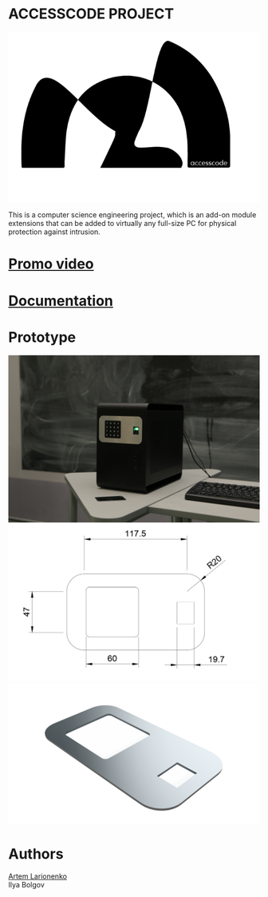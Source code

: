 # ACCESSCODE PROJECT
![logotip](https://github.com/lrrrtm/ACCESSCODE/blob/main/Logo.png)

This is a computer science engineering project, which is an add-on module
extensions that can be added to virtually any full-size PC for physical protection against intrusion.

# [Promo video](https://disk.yandex.ru/i/Kk3SuXtmGWbHhQ)
# [Documentation](https://github.com/lrrrtm/ACCESSCODE/blob/main/Documentation.pdf)

# Prototype
![Фото](https://github.com/lrrrtm/ACCESSCODE/blob/main/prototypePicture.jpg)
![](https://github.com/lrrrtm/ACCESSCODE/blob/main/developing/figure1.png)
![](https://github.com/lrrrtm/ACCESSCODE/blob/main/developing/visualization3.png)

# Authors
[Artem Larionenko](https://github.com/lrrrtm)  
Ilya Bolgov
